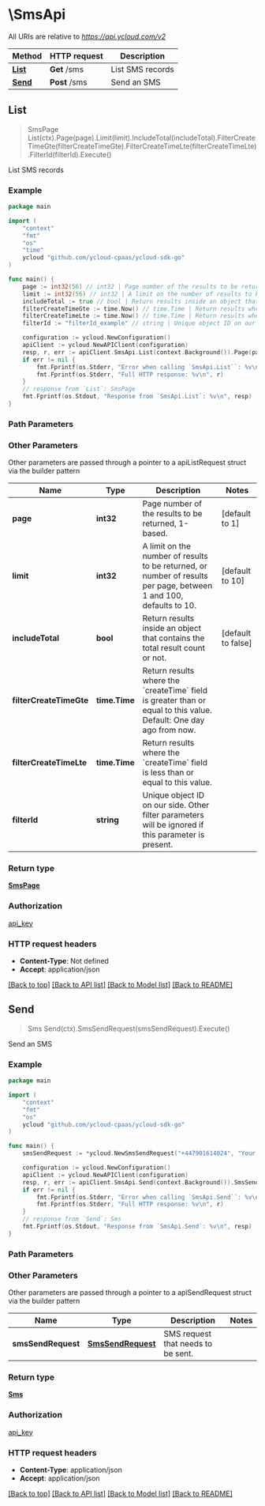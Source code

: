 # \SmsApi

All URIs are relative to *https://api.ycloud.com/v2*

Method | HTTP request | Description
------------- | ------------- | -------------
[**List**](SmsApi.md#List) | **Get** /sms | List SMS records
[**Send**](SmsApi.md#Send) | **Post** /sms | Send an SMS



## List

> SmsPage List(ctx).Page(page).Limit(limit).IncludeTotal(includeTotal).FilterCreateTimeGte(filterCreateTimeGte).FilterCreateTimeLte(filterCreateTimeLte).FilterId(filterId).Execute()

List SMS records



### Example

```go
package main

import (
    "context"
    "fmt"
    "os"
    "time"
    ycloud "github.com/ycloud-cpaas/ycloud-sdk-go"
)

func main() {
    page := int32(56) // int32 | Page number of the results to be returned, 1-based. (optional) (default to 1)
    limit := int32(56) // int32 | A limit on the number of results to be returned, or number of results per page, between 1 and 100, defaults to 10. (optional) (default to 10)
    includeTotal := true // bool | Return results inside an object that contains the total result count or not. (optional) (default to false)
    filterCreateTimeGte := time.Now() // time.Time | Return results where the `createTime` field is greater than or equal to this value. Default: One day ago from now. (optional)
    filterCreateTimeLte := time.Now() // time.Time | Return results where the `createTime` field is less than or equal to this value. (optional)
    filterId := "filterId_example" // string | Unique object ID on our side. Other filter parameters will be ignored if this parameter is present. (optional)

    configuration := ycloud.NewConfiguration()
    apiClient := ycloud.NewAPIClient(configuration)
    resp, r, err := apiClient.SmsApi.List(context.Background()).Page(page).Limit(limit).IncludeTotal(includeTotal).FilterCreateTimeGte(filterCreateTimeGte).FilterCreateTimeLte(filterCreateTimeLte).FilterId(filterId).Execute()
    if err != nil {
        fmt.Fprintf(os.Stderr, "Error when calling `SmsApi.List``: %v\n", err)
        fmt.Fprintf(os.Stderr, "Full HTTP response: %v\n", r)
    }
    // response from `List`: SmsPage
    fmt.Fprintf(os.Stdout, "Response from `SmsApi.List`: %v\n", resp)
}
```

### Path Parameters



### Other Parameters

Other parameters are passed through a pointer to a apiListRequest struct via the builder pattern


Name | Type | Description  | Notes
------------- | ------------- | ------------- | -------------
 **page** | **int32** | Page number of the results to be returned, 1-based. | [default to 1]
 **limit** | **int32** | A limit on the number of results to be returned, or number of results per page, between 1 and 100, defaults to 10. | [default to 10]
 **includeTotal** | **bool** | Return results inside an object that contains the total result count or not. | [default to false]
 **filterCreateTimeGte** | **time.Time** | Return results where the &#x60;createTime&#x60; field is greater than or equal to this value. Default: One day ago from now. | 
 **filterCreateTimeLte** | **time.Time** | Return results where the &#x60;createTime&#x60; field is less than or equal to this value. | 
 **filterId** | **string** | Unique object ID on our side. Other filter parameters will be ignored if this parameter is present. | 

### Return type

[**SmsPage**](SmsPage.md)

### Authorization

[api_key](../README.md#api_key)

### HTTP request headers

- **Content-Type**: Not defined
- **Accept**: application/json

[[Back to top]](#) [[Back to API list]](../README.md#documentation-for-api-endpoints)
[[Back to Model list]](../README.md#documentation-for-models)
[[Back to README]](../README.md)


## Send

> Sms Send(ctx).SmsSendRequest(smsSendRequest).Execute()

Send an SMS



### Example

```go
package main

import (
    "context"
    "fmt"
    "os"
    ycloud "github.com/ycloud-cpaas/ycloud-sdk-go"
)

func main() {
    smsSendRequest := *ycloud.NewSmsSendRequest("+447901614024", "Your verification code is 123456.") // SmsSendRequest | SMS request that needs to be sent.

    configuration := ycloud.NewConfiguration()
    apiClient := ycloud.NewAPIClient(configuration)
    resp, r, err := apiClient.SmsApi.Send(context.Background()).SmsSendRequest(smsSendRequest).Execute()
    if err != nil {
        fmt.Fprintf(os.Stderr, "Error when calling `SmsApi.Send``: %v\n", err)
        fmt.Fprintf(os.Stderr, "Full HTTP response: %v\n", r)
    }
    // response from `Send`: Sms
    fmt.Fprintf(os.Stdout, "Response from `SmsApi.Send`: %v\n", resp)
}
```

### Path Parameters



### Other Parameters

Other parameters are passed through a pointer to a apiSendRequest struct via the builder pattern


Name | Type | Description  | Notes
------------- | ------------- | ------------- | -------------
 **smsSendRequest** | [**SmsSendRequest**](SmsSendRequest.md) | SMS request that needs to be sent. | 

### Return type

[**Sms**](Sms.md)

### Authorization

[api_key](../README.md#api_key)

### HTTP request headers

- **Content-Type**: application/json
- **Accept**: application/json

[[Back to top]](#) [[Back to API list]](../README.md#documentation-for-api-endpoints)
[[Back to Model list]](../README.md#documentation-for-models)
[[Back to README]](../README.md)

